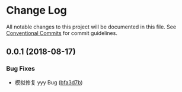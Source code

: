 # Change Log

All notable changes to this project will be documented in this file.
See [Conventional Commits](https://conventionalcommits.org) for commit guidelines.

<a name="0.0.1"></a>
## 0.0.1 (2018-08-17)


### Bug Fixes

* 模拟修复 yyy Bug ([bfa3d7b](https://github.com/RunningCoderLee/lerna-trainning/commit/bfa3d7b))

